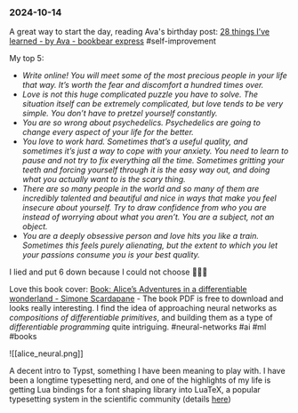 ### 2024-10-14

A great way to start the day, reading Ava's birthday post: [28 things I’ve learned - by Ava - bookbear express](https://www.avabear.xyz/p/28-things-ive-learned) #self-improvement 

My top 5:
- _Write online! You will meet some of the most precious people in your life that way. It’s worth the fear and discomfort a hundred times over._
- _Love is not this huge complicated puzzle you have to solve. The situation itself can be extremely complicated, but love tends to be very simple. You don’t have to pretzel yourself constantly._
- _You are so wrong about psychedelics. Psychedelics are going to change every aspect of your life for the better._
- _You love to work hard. Sometimes that’s a useful quality, and sometimes it’s just a way to cope with your anxiety. You need to learn to pause and not try to fix everything all the time. Sometimes gritting your teeth and forcing yourself through it is the easy way out, and doing what you actually want to is the scary thing._
- _There are so many people in the world and so many of them are incredibly talented and beautiful and nice in ways that make you feel insecure about yourself. Try to draw confidence from who you are instead of worrying about what you aren’t. You are a subject, not an object._
- _You are a deeply obsessive person and love hits you like a train. Sometimes this feels purely alienating, but the extent to which you let your passions consume you is your best quality._

I lied and put 6 down because I could not choose 🤷🏽😊

Love this book cover: [Book: Alice’s Adventures in a differentiable wonderland - Simone Scardapane](https://www.sscardapane.it/alice-book/) - The book PDF is free to download and looks really interesting. I find the idea of approaching neural networks as _compositions of differentiable primitives_, and building them as a type of _differentiable programming_ quite intriguing.  #neural-networks #ai #ml #books 

![[alice_neural.png]]

A decent intro to Typst, something I have been meaning to play with. I have been a longtime typesetting nerd, and one of the highlights of my life is getting Lua bindings for a font shaping library into LuaTeX, a popular typesetting system in the scientific community (details [here](https://x.com/debugjois/status/1188989152035065856))